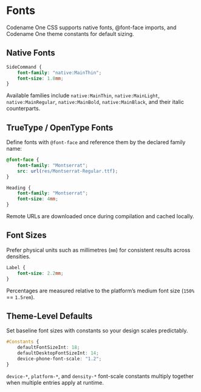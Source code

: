 # Fonts

Codename One CSS supports native fonts, @font-face imports, and Codename One theme constants for default sizing.

## Native Fonts

```css
SideCommand {
    font-family: "native:MainThin";
    font-size: 1.8mm;
}
```

Available families include `native:MainThin`, `native:MainLight`, `native:MainRegular`, `native:MainBold`, `native:MainBlack`, and their italic counterparts.

## TrueType / OpenType Fonts

Define fonts with `@font-face` and reference them by the declared family name:

```css
@font-face {
    font-family: "Montserrat";
    src: url(res/Montserrat-Regular.ttf);
}

Heading {
    font-family: "Montserrat";
    font-size: 4mm;
}
```

Remote URLs are downloaded once during compilation and cached locally.

## Font Sizes

Prefer physical units such as millimetres (`mm`) for consistent results across densities.

```css
Label {
    font-size: 2.2mm;
}
```

Percentages are measured relative to the platform’s medium font size (`150%` == `1.5rem`).

## Theme-Level Defaults

Set baseline font sizes with constants so your design scales predictably.

```css
#Constants {
    defaultFontSizeInt: 18;
    defaultDesktopFontSizeInt: 14;
    device-phone-font-scale: "1.2";
}
```

`device-*`, `platform-*`, and `density-*` font-scale constants multiply together when multiple entries apply at runtime.

